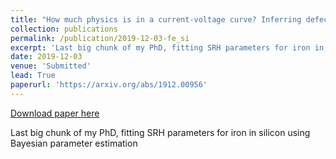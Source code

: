 ```yaml
---
title: "How much physics is in a current-voltage curve? Inferring defect properties from photovoltaic device measurements"
collection: publications
permalink: /publication/2019-12-03-fe_si
excerpt: 'Last big chunk of my PhD, fitting SRH parameters for iron in silicon using Bayesian parameter estimation'
date: 2019-12-03
venue: 'Submitted'
lead: True
paperurl: 'https://arxiv.org/abs/1912.00956'
---
```


<a href='https://arxiv.org/abs/1912.00956'>Download paper here</a>

Last big chunk of my PhD, fitting SRH parameters for iron in silicon using Bayesian parameter estimation
